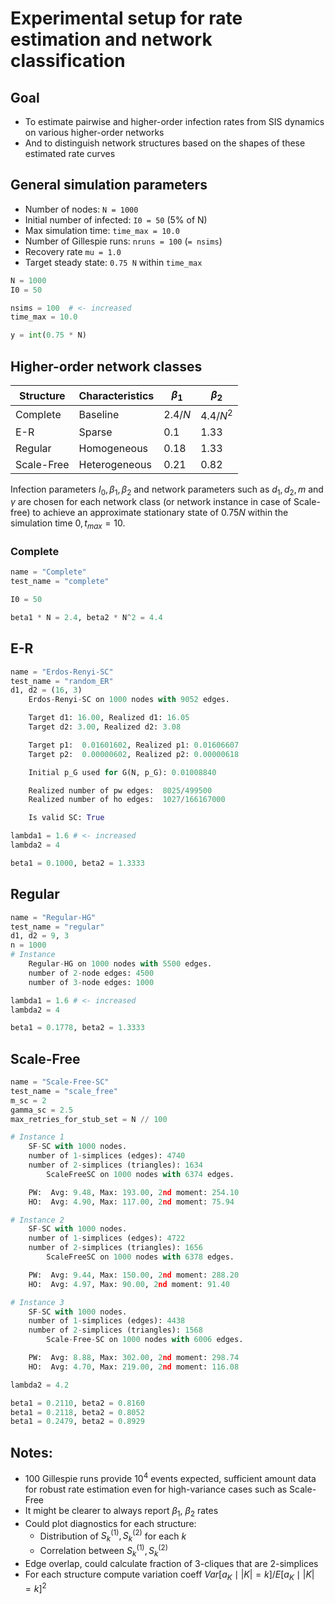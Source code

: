 # Experimental setup for rate estimation and network classification

## Goal
- To estimate pairwise and higher-order infection rates from SIS dynamics on various higher-order networks 
- And to distinguish network structures based on the shapes of these estimated rate curves

## General simulation parameters
- Number of nodes: `N = 1000`
- Initial number of infected: `I0 = 50` (5% of N)
- Max simulation time: `time_max = 10.0`
- Number of Gillespie runs: `nruns = 100` (`= nsims`)
- Recovery rate `mu = 1.0`
- Target steady state: `0.75 N` within `time_max`

```python
N = 1000
I0 = 50

nsims = 100  # <- increased
time_max = 10.0

y = int(0.75 * N)
```

## Higher-order network classes
| Structure  | Characteristics | $\beta_1$ | $\beta_2$ |
|------------|-----------------|-------------|-------------|
| Complete   | Baseline        | $2.4 / N$   | $4.4 / N^2$ |
| E-R        | Sparse          | $0.1$       | $1.33$      |
| Regular    | Homogeneous     | $0.18$      | $1.33$      |
| Scale-Free | Heterogeneous   | $0.21$      | $0.82$      |

Infection parameters $I_0, \beta_1, \beta_2$ and network parameters such as $d_1, d_2, m$ and $\gamma$ are chosen for each network class (or network instance in case of Scale-free) to achieve an approximate stationary state of $0.75 N$ within the simulation time $0, t_{max} = 10$.

### Complete
```python
name = "Complete"
test_name = "complete"

I0 = 50

beta1 * N = 2.4, beta2 * N^2 = 4.4
```

## E-R
```python
name = "Erdos-Renyi-SC"
test_name = "random_ER"
d1, d2 = (16, 3)
	Erdos-Renyi-SC on 1000 nodes with 9052 edges.

	Target d1: 16.00, Realized d1: 16.05
	Target d2: 3.00, Realized d2: 3.08

	Target p1:  0.01601602, Realized p1: 0.01606607
	Target p2:  0.00000602, Realized p2: 0.00000618

	Initial p_G used for G(N, p_G): 0.01008840

	Realized number of pw edges:  8025/499500
	Realized number of ho edges:  1027/166167000

	Is valid SC: True

lambda1 = 1.6 # <- increased
lambda2 = 4

beta1 = 0.1000, beta2 = 1.3333
```

## Regular
```python
name = "Regular-HG"
test_name = "regular"
d1, d2 = 9, 3
n = 1000
# Instance
	Regular-HG on 1000 nodes with 5500 edges.
    number of 2-node edges: 4500
    number of 3-node edges: 1000

lambda1 = 1.6 # <- increased
lambda2 = 4

beta1 = 0.1778, beta2 = 1.3333
```

## Scale-Free
```python
name = "Scale-Free-SC"
test_name = "scale_free"
m_sc = 2
gamma_sc = 2.5
max_retries_for_stub_set = N // 100

# Instance 1
    SF-SC with 1000 nodes.
    number of 1-simplices (edges): 4740
    number of 2-simplices (triangles): 1634
        ScaleFreeSC on 1000 nodes with 6374 edges.

    PW:  Avg: 9.48, Max: 193.00, 2nd moment: 254.10
    HO:  Avg: 4.90, Max: 117.00, 2nd moment: 75.94

# Instance 2
    SF-SC with 1000 nodes.
    number of 1-simplices (edges): 4722
    number of 2-simplices (triangles): 1656
        ScaleFreeSC on 1000 nodes with 6378 edges.

    PW:  Avg: 9.44, Max: 150.00, 2nd moment: 288.20
    HO:  Avg: 4.97, Max: 90.00, 2nd moment: 91.40

# Instance 3
    SF-SC with 1000 nodes.
    number of 1-simplices (edges): 4438
    number of 2-simplices (triangles): 1568
        Scale-Free-SC on 1000 nodes with 6006 edges.

    PW:  Avg: 8.88, Max: 302.00, 2nd moment: 298.74
    HO:  Avg: 4.70, Max: 219.00, 2nd moment: 116.08

lambda2 = 4.2

beta1 = 0.2110, beta2 = 0.8160
beta1 = 0.2118, beta2 = 0.8052
beta1 = 0.2479, beta2 = 0.8929
```

## Notes: 
- 100 Gillespie runs provide $10^4$ events expected, sufficient amount data for robust rate estimation even for high-variance cases such as Scale-Free
- It might be clearer to always report $\beta_1$, $\beta_2$ rates
- Could plot diagnostics for each structure:
  * Distribution of $S_{k}^{(1)}, S_{k}^{(2)}$ for each $k$
  * Correlation between $S_{k}^{(1)}, S_{k}^{(2)}$
- Edge overlap, could calculate fraction of 3-cliques that are 2-simplices
- For each structure compute variation coeff $Var[a_K \mid |K| = k] / E[a_K \mid |K|=k]^2$